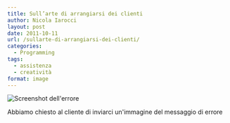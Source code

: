 ```yaml
---
title: Sull’arte di arrangiarsi dei clienti
author: Nicola Iarocci
layout: post
date: 2011-10-11
url: /sullarte-di-arrangiarsi-dei-clienti/
categories:
  - Programming
tags:
  - assistenza
  - creatività
format: image
---
```

<div id="attachment_3593" style="width: 590px" class="wp-caption aligncenter">
  <img class="size-full wp-image-3593  " title="Screenshot dell'errore" src="http://i0.wp.com/nicolaiarocci.com/wp-content/uploads/Problema.jpg?fit=525%2C376" alt="Screenshot dell'errore" srcset="http://i0.wp.com/nicolaiarocci.com/wp-content/uploads/Problema.jpg?w=580 580w, http://i0.wp.com/nicolaiarocci.com/wp-content/uploads/Problema.jpg?resize=150%2C107 150w, http://i0.wp.com/nicolaiarocci.com/wp-content/uploads/Problema.jpg?resize=300%2C214 300w, http://i0.wp.com/nicolaiarocci.com/wp-content/uploads/Problema.jpg?resize=419%2C300 419w" sizes="(max-width: 525px) 100vw, 525px" data-recalc-dims="1" />
  
  <p class="wp-caption-text">
    Abbiamo chiesto al cliente di inviarci un'immagine del messaggio di errore
  </p>
</div>
